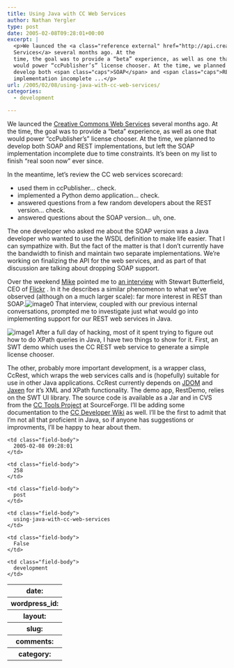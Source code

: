 ```yaml
---
title: Using Java with CC Web Services
author: Nathan Yergler
type: post
date: 2005-02-08T09:28:01+00:00
excerpt: |
  <p>We launced the <a class="reference external" href="http://api.creativecommons.org">Creative Commons Web
  Services</a> several months ago. At the
  time, the goal was to provide a “beta” experience, as well as one that
  would power “ccPublisher’s” license chooser. At the time, we planned to
  develop both <span class="caps">SOAP</span> and <span class="caps">REST</span> implementations, but left the <span class="caps">SOAP</span>
  implementation incomplete ...</p>
url: /2005/02/08/using-java-with-cc-web-services/
categories:
  - development

---
```

We launced the [Creative Commons Web Services][1]  several months ago. At the time, the goal was to provide a “beta” experience, as well as one that would power “ccPublisher’s” license chooser. At the time, we planned to develop both <span class="caps">SOAP</span> and <span class="caps">REST</span> implementations, but left the <span class="caps">SOAP</span> implementation incomplete due to time constraints. It’s been on my list to finish “real soon now” ever since.

In the meantime, let’s review the <span class="caps">CC</span> web services scorecard:

<ul class="simple">
  <li>
    used them in ccPublisher… check.
  </li>
  <li>
    implemented a Python demo application… check.
  </li>
  <li>
    answered questions from a few random developers about the <span class="caps">REST</span> version… check.
  </li>
  <li>
    answered questions about the <span class="caps">SOAP</span> version… uh, one.
  </li>
</ul>

The one developer who asked me about the <span class="caps">SOAP</span> version was a Java developer who wanted to use the <span class="caps">WSDL</span> definition to make life easier. That I can sympathize with. But the fact of the matter is that I don’t currently have the bandwidth to finish and maintain two separate implementations. We’re working on finalizing the <span class="caps">API</span> for the web services, and as part of that discussion are talking about dropping <span class="caps">SOAP</span> support.

Over the weekend [Mike][2]  pointed me to [an interview][3]  with Stewart Butterfield, <span class="caps">CEO</span> of [Flickr][4] . In it he describes a similar phenomenon to what we’ve observed (although on a much larger scale): far more interest in <span class="caps">REST</span> than <span class="caps">SOAP</span>.![image0][5] That interview, coupled with our previous internal conversations, prompted me to investigate just what would go into implementing support for our <span class="caps">REST</span> web services in Java.

![image1][6] After a full day of hacking, most of it spent trying to figure out how to do XPath queries in Java, I have two things to show for it. First, an <span class="caps">SWT</span> demo which uses the <span class="caps">CC</span> <span class="caps">REST</span> web service to generate a simple license chooser.

The other, probably more important development, is a wrapper class, CcRest, which wraps the web services calls and is (hopefully) suitable for use in other Java applications. CcRest currently depends on [<span class="caps">JDOM</span>][7]  and [Jaxen][8]  for it’s <span class="caps">XML</span> and XPath functionality. The demo app, RestDemo, relies on the <span class="caps">SWT</span> <span class="caps">UI</span> library. The source code is available as a Jar and in <span class="caps">CVS</span> from the [<span class="caps">CC</span> Tools Project][9]  at SourceForge. I’ll be adding some documentation to the [<span class="caps">CC</span> Developer Wiki][10]  as well. I’ll be the first to admit that I’m not all that proficient in Java, so if anyone has suggestions or improvments, I’ll be happy to hear about them.

<table class="docutils field-list" frame="void" rules="none">
  <col class="field-name" /> <col class="field-body" /> <tr class="field">
    <th class="field-name">
      date:
    </th>

    <td class="field-body">
      2005-02-08 09:28:01
    </td>
  </tr>

  <tr class="field">
    <th class="field-name">
      wordpress_id:
    </th>

    <td class="field-body">
      258
    </td>
  </tr>

  <tr class="field">
    <th class="field-name">
      layout:
    </th>

    <td class="field-body">
      post
    </td>
  </tr>

  <tr class="field">
    <th class="field-name">
      slug:
    </th>

    <td class="field-body">
      using-java-with-cc-web-services
    </td>
  </tr>

  <tr class="field">
    <th class="field-name">
      comments:
    </th>

    <td class="field-body">
      False
    </td>
  </tr>

  <tr class="field">
    <th class="field-name">
      category:
    </th>

    <td class="field-body">
      development
    </td>
  </tr>
</table>

 [1]: http://api.creativecommons.org
 [2]: http://gondwanaland.com/mlog/
 [3]: http://www.oreillynet.com/pub/a/network/2005/02/04/sb_flckr.html
 [4]: http://flickr.com
 [5]: http://yergler.net/blog/images/ccrest1.png
 [6]: http://yergler.net/blog/images/ccrest2.png
 [7]: http://jdom.org
 [8]: http://jaxen.org
 [9]: http://sourceforge.net/projects/cctools
 [10]: http://wiki.creativecommons.org/wiki/Developer